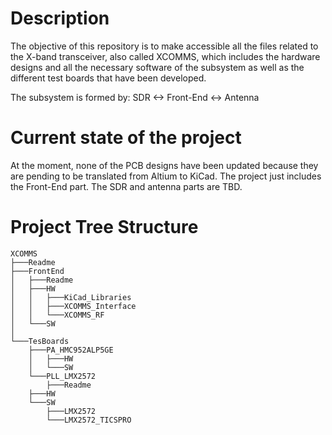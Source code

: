 # **Description**

The objective of this repository is to make accessible all the files related to the X-band transceiver, also called XCOMMS, which includes the hardware designs and all the necessary software of the subsystem as well as the different test boards that have been developed.

The subsystem is formed by:	SDR <-> Front-End <-> Antenna



# **Current state of the project**

At the moment, none of the PCB designs have been updated because they are pending to be translated from Altium to KiCad.
The project just includes the Front-End part.
The SDR and antenna parts are TBD. 

# **Project Tree Structure**

	XCOMMS
	├───Readme
	├───FrontEnd
	│   ├───Readme
	│   ├───HW
	│   │   ├───KiCad_Libraries
	│   │   ├───XCOMMS_Interface
	│   │   └───XCOMMS_RF
	│   └───SW
 	│	
	└───TesBoards
	    ├───PA_HMC952ALP5GE
	    │   ├───HW
	    │   └───SW
	    └───PLL_LMX2572
	    	├───Readme
		├───HW
		└───SW
		    ├───LMX2572
		    └───LMX2572_TICSPRO
		